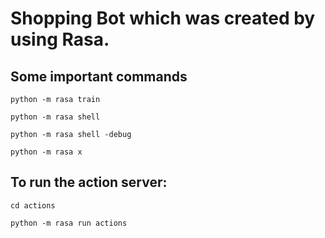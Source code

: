 # Shopping Bot which was created by using Rasa.

## Some important commands
 `python -m rasa train`
 
 `python -m rasa shell`
 
 `python -m rasa shell -debug`
 
 `python -m rasa x`

## To run the action server:
 `cd actions`
 
 `python -m rasa run actions`
